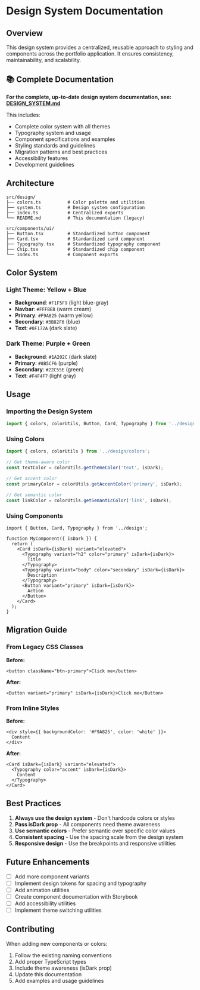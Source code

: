 # Design System Documentation

## Overview

This design system provides a centralized, reusable approach to styling and components across the portfolio application. It ensures consistency, maintainability, and scalability.

## 📚 Complete Documentation

**For the complete, up-to-date design system documentation, see:**
**[DESIGN_SYSTEM.md](../../DESIGN_SYSTEM.md)**

This includes:
- Complete color system with all themes
- Typography system and usage
- Component specifications and examples
- Styling standards and guidelines
- Migration patterns and best practices
- Accessibility features
- Development guidelines

## Architecture

```
src/design/
├── colors.ts          # Color palette and utilities
├── system.ts          # Design system configuration
├── index.ts           # Centralized exports
└── README.md          # This documentation (legacy)

src/components/ui/
├── Button.tsx         # Standardized button component
├── Card.tsx           # Standardized card component
├── Typography.tsx     # Standardized typography component
├── Chip.tsx           # Standardized chip component
└── index.ts           # Component exports
```

## Color System

### Light Theme: Yellow + Blue
- **Background**: `#F1F5F9` (light blue-gray)
- **Navbar**: `#FFFBEB` (warm cream)
- **Primary**: `#F9A825` (warm yellow)
- **Secondary**: `#3B82F6` (blue)
- **Text**: `#0F172A` (dark slate)

### Dark Theme: Purple + Green
- **Background**: `#1A202C` (dark slate)
- **Primary**: `#8B5CF6` (purple)
- **Secondary**: `#22C55E` (green)
- **Text**: `#F4F4F7` (light gray)

## Usage

### Importing the Design System

```typescript
import { colors, colorUtils, Button, Card, Typography } from '../design';
```

### Using Colors

```typescript
import { colors, colorUtils } from '../design/colors';

// Get theme-aware color
const textColor = colorUtils.getThemeColor('text', isDark);

// Get accent color
const primaryColor = colorUtils.getAccentColor('primary', isDark);

// Get semantic color
const linkColor = colorUtils.getSemanticColor('link', isDark);
```

### Using Components

```tsx
import { Button, Card, Typography } from '../design';

function MyComponent({ isDark }) {
  return (
    <Card isDark={isDark} variant="elevated">
      <Typography variant="h2" color="primary" isDark={isDark}>
        Title
      </Typography>
      <Typography variant="body" color="secondary" isDark={isDark}>
        Description
      </Typography>
      <Button variant="primary" isDark={isDark}>
        Action
      </Button>
    </Card>
  );
}
```

## Migration Guide

### From Legacy CSS Classes

**Before:**
```tsx
<button className="btn-primary">Click me</button>
```

**After:**
```tsx
<Button variant="primary" isDark={isDark}>Click me</Button>
```

### From Inline Styles

**Before:**
```tsx
<div style={{ backgroundColor: '#F9A825', color: 'white' }}>
  Content
</div>
```

**After:**
```tsx
<Card isDark={isDark} variant="elevated">
  <Typography color="accent" isDark={isDark}>
    Content
  </Typography>
</Card>
```

## Best Practices

1. **Always use the design system** - Don't hardcode colors or styles
2. **Pass isDark prop** - All components need theme awareness
3. **Use semantic colors** - Prefer semantic over specific color values
4. **Consistent spacing** - Use the spacing scale from the design system
5. **Responsive design** - Use the breakpoints and responsive utilities

## Future Enhancements

- [ ] Add more component variants
- [ ] Implement design tokens for spacing and typography
- [ ] Add animation utilities
- [ ] Create component documentation with Storybook
- [ ] Add accessibility utilities
- [ ] Implement theme switching utilities

## Contributing

When adding new components or colors:

1. Follow the existing naming conventions
2. Add proper TypeScript types
3. Include theme awareness (isDark prop)
4. Update this documentation
5. Add examples and usage guidelines
